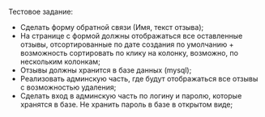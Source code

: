 Тестовое задание:
- Сделать форму обратной связи (Имя, текст отзыва);
- На странице с формой должны отображаться все оставленные отзывы, отсортированные по дате создания по умолчанию + возможность сортировать по клику на колонку, возможно, по нескольким колонкам;
- Отзывы должны хранится в базе данных (mysql);
- Реализовать админскую часть, где будут отображаться все отзывы с возможностью удаления;
- Сделать вход в админскую часть по логину и паролю, которые хранятся в базе. Не хранить пароль  в базе в открытом виде;
